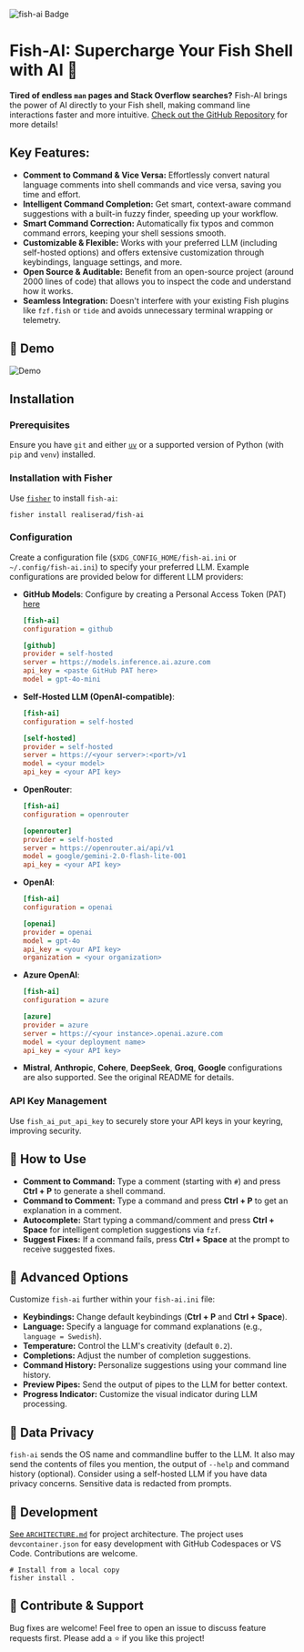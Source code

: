 ![fish-ai Badge](https://img.shields.io/badge/fish--ai-AI%20Powered%20Shell-blue?style=for-the-badge&logo=fishshell)

# Fish-AI: Supercharge Your Fish Shell with AI 🚀

**Tired of endless `man` pages and Stack Overflow searches?** Fish-AI brings the power of AI directly to your Fish shell, making command line interactions faster and more intuitive.  [Check out the GitHub Repository](https://github.com/Realiserad/fish-ai) for more details!

## Key Features:

*   **Comment to Command & Vice Versa:**  Effortlessly convert natural language comments into shell commands and vice versa, saving you time and effort.
*   **Intelligent Command Completion:**  Get smart, context-aware command suggestions with a built-in fuzzy finder, speeding up your workflow.
*   **Smart Command Correction:**  Automatically fix typos and common command errors, keeping your shell sessions smooth.
*   **Customizable & Flexible:**  Works with your preferred LLM (including self-hosted options) and offers extensive customization through keybindings, language settings, and more.
*   **Open Source & Auditable:**  Benefit from an open-source project (around 2000 lines of code) that allows you to inspect the code and understand how it works.
*   **Seamless Integration:**  Doesn't interfere with your existing Fish plugins like `fzf.fish` or `tide` and avoids unnecessary terminal wrapping or telemetry.

## 🎥 Demo

![Demo](https://github.com/user-attachments/assets/86b61223-e568-4152-9e5e-d572b2b1385b)

## Installation

### Prerequisites

Ensure you have `git` and either [`uv`](https://github.com/astral-sh/uv) or a supported version of Python (with `pip` and `venv`) installed.

### Installation with Fisher

Use [`fisher`](https://github.com/jorgebucaran/fisher) to install `fish-ai`:

```shell
fisher install realiserad/fish-ai
```

### Configuration

Create a configuration file (`$XDG_CONFIG_HOME/fish-ai.ini` or `~/.config/fish-ai.ini`) to specify your preferred LLM.  Example configurations are provided below for different LLM providers:

*   **GitHub Models**: Configure by creating a Personal Access Token (PAT) [here](https://github.com/settings/tokens)
    ```ini
    [fish-ai]
    configuration = github

    [github]
    provider = self-hosted
    server = https://models.inference.ai.azure.com
    api_key = <paste GitHub PAT here>
    model = gpt-4o-mini
    ```
*   **Self-Hosted LLM (OpenAI-compatible)**:
    ```ini
    [fish-ai]
    configuration = self-hosted

    [self-hosted]
    provider = self-hosted
    server = https://<your server>:<port>/v1
    model = <your model>
    api_key = <your API key>
    ```
*   **OpenRouter**:
    ```ini
    [fish-ai]
    configuration = openrouter

    [openrouter]
    provider = self-hosted
    server = https://openrouter.ai/api/v1
    model = google/gemini-2.0-flash-lite-001
    api_key = <your API key>
    ```

*   **OpenAI**:
    ```ini
    [fish-ai]
    configuration = openai

    [openai]
    provider = openai
    model = gpt-4o
    api_key = <your API key>
    organization = <your organization>
    ```
*   **Azure OpenAI**:
    ```ini
    [fish-ai]
    configuration = azure

    [azure]
    provider = azure
    server = https://<your instance>.openai.azure.com
    model = <your deployment name>
    api_key = <your API key>
    ```

*   **Mistral**, **Anthropic**, **Cohere**, **DeepSeek**, **Groq**, **Google** configurations are also supported.  See the original README for details.

### API Key Management

Use `fish_ai_put_api_key` to securely store your API keys in your keyring, improving security.

## 🙉 How to Use

*   **Comment to Command:** Type a comment (starting with `#`) and press **Ctrl + P** to generate a shell command.
*   **Command to Comment:**  Type a command and press **Ctrl + P** to get an explanation in a comment.
*   **Autocomplete:** Start typing a command/comment and press **Ctrl + Space** for intelligent completion suggestions via `fzf`.
*   **Suggest Fixes:** If a command fails, press **Ctrl + Space** at the prompt to receive suggested fixes.

## 🤸 Advanced Options

Customize `fish-ai` further within your `fish-ai.ini` file:

*   **Keybindings:** Change default keybindings (**Ctrl + P** and **Ctrl + Space**).
*   **Language:**  Specify a language for command explanations (e.g., `language = Swedish`).
*   **Temperature:** Control the LLM's creativity (default `0.2`).
*   **Completions:** Adjust the number of completion suggestions.
*   **Command History:** Personalize suggestions using your command line history.
*   **Preview Pipes:** Send the output of pipes to the LLM for better context.
*   **Progress Indicator:** Customize the visual indicator during LLM processing.

## 🐾 Data Privacy

`fish-ai` sends the OS name and commandline buffer to the LLM. It also may send the contents of files you mention, the output of `--help` and command history (optional).  Consider using a self-hosted LLM if you have data privacy concerns. Sensitive data is redacted from prompts.

## 🔨 Development

[See `ARCHITECTURE.md`](https://github.com/Realiserad/fish-ai/blob/main/ARCHITECTURE.md) for project architecture.  The project uses `devcontainer.json` for easy development with GitHub Codespaces or VS Code.  Contributions are welcome.

```shell
# Install from a local copy
fisher install .
```

## 🌟  Contribute & Support

Bug fixes are welcome! Feel free to open an issue to discuss feature requests first. Please add a ⭐ if you like this project!